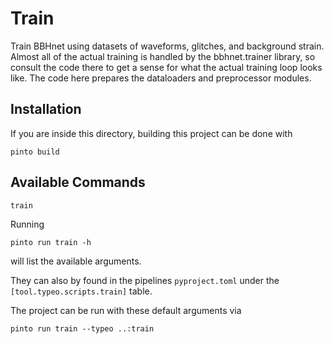 # Train

Train BBHnet using datasets of waveforms, glitches, and background strain. 
Almost all of the actual training is handled by the bbhnet.trainer library, so consult the code there to get a sense for what the actual training loop looks like. 
The code here prepares the dataloaders and preprocessor modules.

## Installation
If you are inside this directory, building this project can be done with 

```console
pinto build 
```

## Available Commands
`train`

Running 
```
pinto run train -h
```
will list the available arguments.

They can also by found in the pipelines `pyproject.toml` under the `[tool.typeo.scripts.train]` table.

The project can be run with these default arguments via 

```console
pinto run train --typeo ..:train
```
